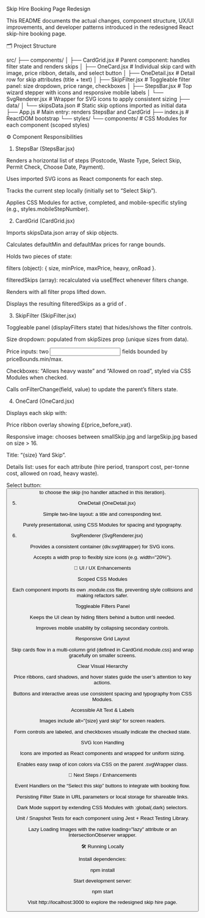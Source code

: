 Skip Hire Booking Page Redesign

This README documents the actual changes, component structure, UX/UI improvements, and developer patterns introduced in the redesigned React skip-hire booking page.

🗂 Project Structure

src/
├── components/
│ ├── CardGrid.jsx # Parent component: handles filter state and renders skips
│ ├── OneCard.jsx # Individual skip card with image, price ribbon, details, and select button
│ ├── OneDetail.jsx # Detail row for skip attributes (title + text)
│ ├── SkipFilter.jsx # Toggleable filter panel: size dropdown, price range, checkboxes
│ ├── StepsBar.jsx # Top wizard stepper with icons and responsive mobile labels
│ └── SvgRenderer.jsx # Wrapper for SVG icons to apply consistent sizing
├── data/
│ └── skipsData.json # Static skip options imported as initial data
├── App.js # Main entry: renders StepsBar and CardGrid
├── index.js # ReactDOM bootstrap
└── styles/
└── components/ # CSS Modules for each component (scoped styles)

⚙️ Component Responsibilities

1. StepsBar (StepsBar.jsx)

Renders a horizontal list of steps (Postcode, Waste Type, Select Skip, Permit Check, Choose Date, Payment).

Uses imported SVG icons as React components for each step.

Tracks the current step locally (initially set to “Select Skip”).

Applies CSS Modules for active, completed, and mobile-specific styling (e.g., styles.mobileStepNumber).

2. CardGrid (CardGrid.jsx)

Imports skipsData.json array of skip objects.

Calculates defaultMin and defaultMax prices for range bounds.

Holds two pieces of state:

filters (object): { size, minPrice, maxPrice, heavy, onRoad }.

filteredSkips (array): recalculated via useEffect whenever filters change.

Renders <SkipFilter /> with all filter props lifted down.

Displays the resulting filteredSkips as a grid of <OneCard />.

3. SkipFilter (SkipFilter.jsx)

Toggleable panel (displayFilters state) that hides/shows the filter controls.

Size dropdown: populated from skipSizes prop (unique sizes from data).

Price inputs: two <input type="number" /> fields bounded by priceBounds.min/max.

Checkboxes: “Allows heavy waste” and “Allowed on road”, styled via CSS Modules when checked.

Calls onFilterChange(field, value) to update the parent’s filters state.

4. OneCard (OneCard.jsx)

Displays each skip with:

Price ribbon overlay showing £{price_before_vat}.

Responsive image: chooses between smallSkip.jpg and largeSkip.jpg based on size > 16.

Title: “{size} Yard Skip”.

Details list: uses <OneDetail /> for each attribute (hire period, transport cost, per-tonne cost, allowed on road, heavy waste).

Select button: <button> to choose the skip (no handler attached in this iteration).

5. OneDetail (OneDetail.jsx)

Simple two-line layout: a title and corresponding text.

Purely presentational, using CSS Modules for spacing and typography.

6. SvgRenderer (SvgRenderer.jsx)

Provides a consistent container (div.svgWrapper) for SVG icons.

Accepts a width prop to flexibly size icons (e.g. width="20%").

🎨 UI / UX Enhancements

Scoped CSS Modules

Each component imports its own .module.css file, preventing style collisions and making refactors safer.

Toggleable Filters Panel

Keeps the UI clean by hiding filters behind a button until needed.

Improves mobile usability by collapsing secondary controls.

Responsive Grid Layout

Skip cards flow in a multi-column grid (defined in CardGrid.module.css) and wrap gracefully on smaller screens.

Clear Visual Hierarchy

Price ribbons, card shadows, and hover states guide the user’s attention to key actions.

Buttons and interactive areas use consistent spacing and typography from CSS Modules.

Accessible Alt Text & Labels

Images include alt="{size} yard skip" for screen readers.

Form controls are labeled, and checkboxes visually indicate the checked state.

SVG Icon Handling

Icons are imported as React components and wrapped for uniform sizing.

Enables easy swap of icon colors via CSS on the parent .svgWrapper class.

🚀 Next Steps / Enhancements

Event Handlers on the “Select this skip” buttons to integrate with booking flow.

Persisting Filter State in URL parameters or local storage for shareable links.

Dark Mode support by extending CSS Modules with :global(.dark) selectors.

Unit / Snapshot Tests for each component using Jest + React Testing Library.

Lazy Loading Images with the native loading="lazy" attribute or an IntersectionObserver wrapper.

🛠 Running Locally

Install dependencies:

npm install

Start development server:

npm start

Visit http://localhost:3000 to explore the redesigned skip hire page.

